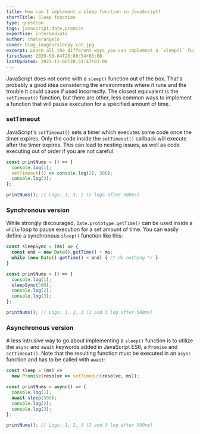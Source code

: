 ```yaml
---
title: How can I implement a sleep function in JavaScript?
shortTitle: Sleep function
type: question
tags: javascript,date,promise
expertise: intermediate
author: chalarangelo
cover: blog_images/sleepy-cat.jpg
excerpt: Learn all the different ways you can implement a `sleep()` function in JavaScript.
firstSeen: 2020-08-04T20:08:54+03:00
lastUpdated: 2021-11-06T20:51:47+03:00
---
```


JavaScript does not come with a `sleep()` function out of the box. That's probably a good idea considering the environments where it runs and the trouble it could cause if used incorrectly. The closest equivalent is the `setTimeout()` function, but there are other, less common ways to implement a function that will pause execution for a specified amount of time.

### setTimeout

JavaScript's `setTimeout()` sets a timer which executes some code once the timer expires. Only the code inside the `setTimeout()` callback will execute after the timer expires. This can lead to nesting issues, as well as code executing out of order if you are not careful.

```js
const printNums = () => {
  console.log(1);
  setTimeout(() => console.log(2), 500);
  console.log(3);
};

printNums(); // Logs: 1, 3, 2 (2 logs after 500ms)
```

### Synchronous version

While strongly discouraged, `Date.prototype.getTime()` can be used inside a `while` loop to pause execution for a set amount of time. You can easily define a synchronous `sleep()` function like this:

```js
const sleepSync = (ms) => {
  const end = new Date().getTime() + ms;
  while (new Date().getTime() < end) { /* do nothing */ }
}

const printNums = () => {
  console.log(1);
  sleepSync(500);
  console.log(2);
  console.log(3);
};

printNums(); // Logs: 1, 2, 3 (2 and 3 log after 500ms)
```

### Asynchronous version

A less intrusive way to go about implementing a `sleep()` function is to utilize the `async` and `await` keywords added in JavaScript ES6, a `Promise` and `setTimeout()`. Note that the resulting function must be executed in an `async` function and has to be called with `await`:

```js
const sleep = (ms) =>
  new Promise(resolve => setTimeout(resolve, ms));

const printNums = async() => {
  console.log(1);
  await sleep(500);
  console.log(2);
  console.log(3);
};

printNums(); // Logs: 1, 2, 3 (2 and 3 log after 500ms)
```
